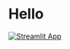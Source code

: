 # Hello
[![Streamlit App](https://static.streamlit.io/badges/streamlit_badge_black_white.svg)](https://fphealthdiseaseprediction.streamlit.app/)
